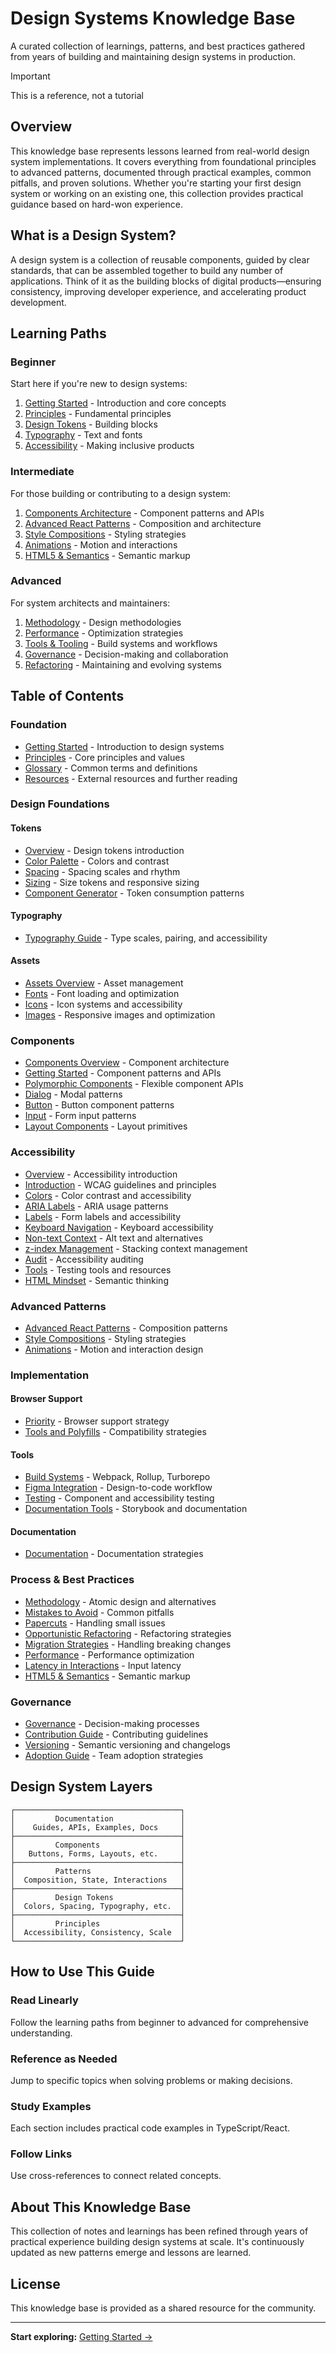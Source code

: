 # Design Systems Knowledge Base

A curated collection of learnings, patterns, and best practices gathered from years of building and maintaining design systems in production.

> [!IMPORTANT]
> This is a reference, not a tutorial

## Overview

This knowledge base represents lessons learned from real-world design system implementations. It covers everything from foundational principles to advanced patterns, documented through practical examples, common pitfalls, and proven solutions. Whether you're starting your first design system or working on an existing one, this collection provides practical guidance based on hard-won experience.

## What is a Design System?

A design system is a collection of reusable components, guided by clear standards, that can be assembled together to build any number of applications. Think of it as the building blocks of digital products—ensuring consistency, improving developer experience, and accelerating product development.

## Learning Paths

### Beginner

Start here if you're new to design systems:

1. [Getting Started](docs/getting-started.md) - Introduction and core concepts
2. [Principles](docs/principles.md) - Fundamental principles
3. [Design Tokens](Tokens/README.md) - Building blocks
4. [Typography](guides/typography.md) - Text and fonts
5. [Accessibility](Accessibility/README.md) - Making inclusive products

### Intermediate

For those building or contributing to a design system:

1. [Components Architecture](Components/README.md) - Component patterns and APIs
2. [Advanced React Patterns](patterns/advanced-react-patterns.md) - Composition and architecture
3. [Style Compositions](guides/style-compositions.md) - Styling strategies
4. [Animations](guides/animations.md) - Motion and interactions
5. [HTML5 & Semantics](guides/html5-semantics.md) - Semantic markup

### Advanced

For system architects and maintainers:

1. [Methodology](guides/methodology.md) - Design methodologies
2. [Performance](performance.md) - Optimization strategies
3. [Tools & Tooling](Tools/) - Build systems and workflows
4. [Governance](governance.md) - Decision-making and collaboration
5. [Refactoring](Refactoring/) - Maintaining and evolving systems

## Table of Contents

### Foundation

- [Getting Started](docs/getting-started.md) - Introduction to design systems
- [Principles](docs/principles.md) - Core principles and values
- [Glossary](docs/glossary.md) - Common terms and definitions
- [Resources](docs/resources.md) - External resources and further reading

### Design Foundations

#### Tokens

- [Overview](Tokens/README.md) - Design tokens introduction
- [Color Palette](Tokens/color-palette.md) - Colors and contrast
- [Spacing](Tokens/spacing.md) - Spacing scales and rhythm
- [Sizing](Tokens/sizing.md) - Size tokens and responsive sizing
- [Component Generator](Tokens/component%20generator.md) - Token consumption patterns

#### Typography

- [Typography Guide](guides/typography.md) - Type scales, pairing, and accessibility

#### Assets

- [Assets Overview](Assets/README.md) - Asset management
- [Fonts](Assets/Fonts.md) - Font loading and optimization
- [Icons](Assets/icons.md) - Icon systems and accessibility
- [Images](Assets/images.md) - Responsive images and optimization

### Components

- [Components Overview](Components/README.md) - Component architecture
- [Getting Started](Components/Intro.md) - Component patterns and APIs
- [Polymorphic Components](Components/Polymorphic%20component.md) - Flexible component APIs
- [Dialog](Components/dialog.md) - Modal patterns
- [Button](Components/button.md) - Button component patterns
- [Input](Components/input.md) - Form input patterns
- [Layout Components](Components/layout-components.md) - Layout primitives

### Accessibility

- [Overview](Accessibility/README.md) - Accessibility introduction
- [Introduction](Accessibility/1.%20Intro.md) - WCAG guidelines and principles
- [Colors](Accessibility/2.%20Colors.md) - Color contrast and accessibility
- [ARIA Labels](Accessibility/aria-label.md) - ARIA usage patterns
- [Labels](Accessibility/Using%20label.md) - Form labels and accessibility
- [Keyboard Navigation](Accessibility/Navigate%20by%20keyboard.md) - Keyboard accessibility
- [Non-text Context](Accessibility/Non-text%20Context.md) - Alt text and alternatives
- [z-index Management](Accessibility/zIndex.md) - Stacking context management
- [Audit](Accessibility/Audit.md) - Accessibility auditing
- [Tools](Accessibility/Tools.md) - Testing tools and resources
- [HTML Mindset](Accessibility/HTML%20Mindset.md) - Semantic thinking

### Advanced Patterns

- [Advanced React Patterns](patterns/advanced-react-patterns.md) - Composition patterns
- [Style Compositions](guides/style-compositions.md) - Styling strategies
- [Animations](guides/animations.md) - Motion and interaction design

### Implementation

#### Browser Support

- [Priority](Browser%20support/Priority.md) - Browser support strategy
- [Tools and Polyfills](Browser%20support/Tools%20and%20Polyfill.md) - Compatibility strategies

#### Tools

- [Build Systems](Tools/Build%20and%20repo%20management.md) - Webpack, Rollup, Turborepo
- [Figma Integration](Tools/Figma.md) - Design-to-code workflow
- [Testing](Tools/testing.md) - Component and accessibility testing
- [Documentation Tools](Tools/documentation-tools.md) - Storybook and documentation

#### Documentation

- [Documentation](guides/documentation.md) - Documentation strategies

### Process & Best Practices

- [Methodology](guides/methodology.md) - Atomic design and alternatives
- [Mistakes to Avoid](process/mistakes-to-avoid.md) - Common pitfalls
- [Papercuts](process/papercut-workflow.md) - Handling small issues
- [Opportunistic Refactoring](Refactoring/Opportunistic%20Refactoring.md) - Refactoring strategies
- [Migration Strategies](Refactoring/migration-strategies.md) - Handling breaking changes
- [Performance](performance.md) - Performance optimization
- [Latency in Interactions](process/interaction-latency.md) - Input latency
- [HTML5 & Semantics](guides/html5-semantics.md) - Semantic markup

### Governance

- [Governance](governance.md) - Decision-making processes
- [Contribution Guide](contribution-guide.md) - Contributing guidelines
- [Versioning](versioning.md) - Semantic versioning and changelogs
- [Adoption Guide](adoption-guide.md) - Team adoption strategies

## Design System Layers

```
┌─────────────────────────────────────┐
│         Documentation               │
│    Guides, APIs, Examples, Docs     │
├─────────────────────────────────────┤
│         Components                  │
│   Buttons, Forms, Layouts, etc.     │
├─────────────────────────────────────┤
│         Patterns                    │
│  Composition, State, Interactions   │
├─────────────────────────────────────┤
│         Design Tokens               │
│  Colors, Spacing, Typography, etc.  │
├─────────────────────────────────────┤
│         Principles                  │
│  Accessibility, Consistency, Scale  │
└─────────────────────────────────────┘
```

## How to Use This Guide

### Read Linearly

Follow the learning paths from beginner to advanced for comprehensive understanding.

### Reference as Needed

Jump to specific topics when solving problems or making decisions.

### Study Examples

Each section includes practical code examples in TypeScript/React.

### Follow Links

Use cross-references to connect related concepts.

## About This Knowledge Base

This collection of notes and learnings has been refined through years of practical experience building design systems at scale. It's continuously updated as new patterns emerge and lessons are learned.

## License

This knowledge base is provided as a shared resource for the community.

---

**Start exploring:** [Getting Started →](docs/getting-started.md)
